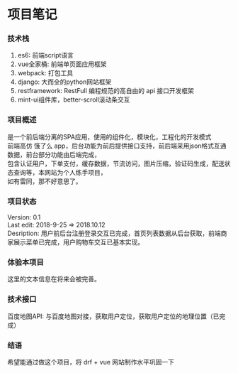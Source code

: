 # 项目笔记


### 技术栈
  1. es6: 前端script语言
  2. vue全家桶: 前端单页面应用框架
  3. webpack: 打包工具
  4. django: 大而全的python网站框架
  5. restframework: RestFull 编程规范的高自由的 api 接口开发框架  
  6. mint-ui组件库，better-scroll滚动条交互

### 项目概述
  是一个前后端分离的SPA应用，使用的组件化，模块化，工程化的开发模式  
  前端高仿 饿了么 app，后台功能为前后提供接口支持，前后端采用json格式互通数据，前台部分功能由后端完成，  
  包含认证用户，下单支付，缓存数据，节流访问，图片压缩，验证码生成，配送状态查询等，本网站为个人练手项目，  
  如有雷同，那不好意思了。  

### 项目状态
  Version: 0.1  
  Last edit: 2018-9-25 => 2018.10.12  
  Desription: 用户前后台注册登录交互已完成，首页列表数据从后台获取，前端商家展示菜单已完成，用户购物车交互已基本实现。
  
### 体验本项目
  这里的文本信息在将来会被完善。  
  
### 技术接口
  百度地图API: 与百度地图对接，获取用户定位，获取用户定位的地理位置（已完成）

### 结语
  希望能通过做这个项目，将 drf + vue 网站制作水平巩固一下
